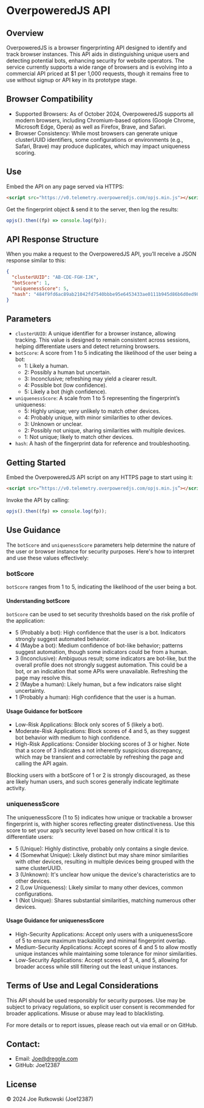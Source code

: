# OverpoweredJS API
## Overview

OverpoweredJS is a browser fingerprinting API designed to identify and track browser instances. This API aids in distinguishing unique users and detecting potential bots, enhancing security for website operators. The service currently supports a wide range of browsers and is evolving into a commercial API priced at $1 per 1,000 requests, though it remains free to use without signup or API key in its prototype stage.

## Browser Compatibility

 * Supported Browsers: As of October 2024, OverpoweredJS supports all modern browsers, including Chromium-based options (Google Chrome, Microsoft Edge, Opera) as well as Firefox, Brave, and Safari.
 * Browser Consistency: While most browsers can generate unique clusterUUID identifiers, some configurations or environments (e.g., Safari, Brave) may produce duplicates, which may impact uniqueness scoring.

## Use

Embed the API on any page served via HTTPS:
```html
<script src="https://v0.telemetry.overpoweredjs.com/opjs.min.js"></script>
```

Get the fingerprint object & send it to the server, then log the results:
```js
opjs().then((fp) => console.log(fp));
```

## API Response Structure

When you make a request to the OverpoweredJS API, you’ll receive a JSON response similar to this:
```json
{
  "clusterUUID": "AB-CDE-FGH-IJK",
  "botScore": 1,
  "uniquenessScore": 5,
  "hash": "484f9fd6ac89ab21042fd7540bbbe95e6453433ae0111b945d86b6d0ed98e616"
}
```

## Parameters

* `clusterUUID`: A unique identifier for a browser instance, allowing tracking. This value is designed to remain consistent across sessions, helping differentiate users and detect returning browsers.
* `botScore`: A score from 1 to 5 indicating the likelihood of the user being a bot:
  * 1: Likely a human.
  * 2: Possibly a human but uncertain.
  * 3: Inconclusive; refreshing may yield a clearer result.
  * 4: Possible bot (low confidence).
  * 5: Likely a bot (high confidence).
* `uniquenessScore`: A scale from 1 to 5 representing the fingerprint’s uniqueness:
  * 5: Highly unique; very unlikely to match other devices.
  * 4: Probably unique, with minor similarities to other devices.
  * 3: Unknown or unclear.
  * 2: Possibly not unique, sharing similarities with multiple devices.
  * 1: Not unique; likely to match other devices.
* `hash`: A hash of the fingerprint data for reference and troubleshooting.

## Getting Started

Embed the OverpoweredJS API script on any HTTPS page to start using it:
```html
<script src=“https://v0.telemetry.overpoweredjs.com/opjs.min.js”></script>
```

Invoke the API by calling:
```js
opjs().then((fp) => console.log(fp));
```

## Use Guidance

The `botScore` and `uniquenessScore` parameters help determine the nature of the user or browser instance for security purposes. Here's how to interpret and use these values effectively:

### botScore

`botScore` ranges from 1 to 5, indicating the likelihood of the user being a bot.

#### Understanding botScore

`botScore` can be used to set security thresholds based on the risk profile of the application:

- 5 (Probably a bot): High confidence that the user is a bot. Indicators strongly suggest automated behavior.
- 4 (Maybe a bot): Medium confidence of bot-like behavior; patterns suggest automation, though some indicators could be from a human.
- 3 (Inconclusive): Ambiguous result; some indicators are bot-like, but the overall profile does not strongly suggest automation. This could be a bot, or an indication that some APIs were unavailable. Refreshing the page may resolve this.
- 2 (Maybe a human): Likely human, but a few indicators raise slight uncertainty.
- 1 (Probably a human): High confidence that the user is a human.

#### Usage Guidance for botScore

- Low-Risk Applications: Block only scores of 5 (likely a bot).
- Moderate-Risk Applications: Block scores of 4 and 5, as they suggest bot behavior with medium to high confidence.
- High-Risk Applications: Consider blocking scores of 3 or higher. Note that a score of 3 indicates a not inherently suspicious discrepancy, which may be transient and correctable by refreshing the page and calling the API again.

Blocking users with a botScore of 1 or 2 is strongly discouraged, as these are likely human users, and such scores generally indicate legitimate activity.

### uniquenessScore

The uniquenessScore (1 to 5) indicates how unique or trackable a browser fingerprint is, with higher scores reflecting greater distinctiveness. Use this score to set your app’s security level based on how critical it is to differentiate users:

 - 5 (Unique): Highly distinctive, probably only contains a single device.
 - 4 (Somewhat Unique): Likely distinct but may share minor similarities with other devices, resulting in multiple devices being grouped with the same clusterUUID.
 - 3 (Unknown): It's unclear how unique the device's characteristics are to other devices.
 - 2 (Low Uniqueness): Likely similar to many other devices, common configurations.
 - 1 (Not Unique): Shares substantial similarities, matching numerous other devices.

#### Usage Guidance for uniquenessScore

 - High-Security Applications: Accept only users with a uniquenessScore of 5 to ensure maximum trackability and minimal fingerprint overlap.
 - Medium-Security Applications: Accept scores of 4 and 5 to allow mostly unique instances while maintaining some tolerance for minor similarities.
 - Low-Security Applications: Accept scores of 3, 4, and 5, allowing for broader access while still filtering out the least unique instances.

## Terms of Use and Legal Considerations

This API should be used responsibly for security purposes. Use may be subject to privacy regulations, so explicit user consent is recommended for broader applications. Misuse or abuse may lead to blacklisting.

For more details or to report issues, please reach out via email or on GitHub.

## Contact:

 * Email: Joe@dreggle.com
 * GitHub: Joe12387

## License
© 2024 Joe Rutkowski (Joe12387)
